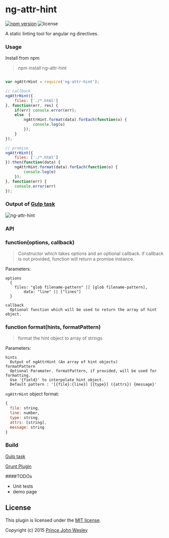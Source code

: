 # ng-attr-hint

[![npm version](https://badge.fury.io/js/ng-attr-hint.svg)](http://badge.fury.io/js/ng-attr-hint) ![license](https://img.shields.io/badge/license-MIT-blue.svg)

A static linting tool for angular ng directives.


### Usage

Install from npm

> npm install ng-attr-hint

```javascript

var ngAttrHint = require('ng-attr-hint');

// callback
ngAttrHint({
	files: ['./*.html']
}, function(err, res) {
	if(err) console.error(err);
	else  {
		ngAttrHint.format(data).forEach(function(o) {
			console.log(o)
		});
	}
});

// promise
ngAttrHint({
	files: ['./*.html']
}).then(function(data) {
	ngAttrHint.format(data).forEach(function(o) {
		console.log(o)
	});
}, function(err) {
	console.error(err)
});

```

### Output of [Gulp task](https://gist.github.com/princejwesley/679f092fd1f2ac2ad21c)
![ng-attr-hint](https://gist.githubusercontent.com/princejwesley/accb5688eaf40ae338af/raw/38549764e5ae53fd9324b8c8f0d6ead6d43d9f6c/ng-attr-hint.png)


### API
### function(options, callback)
> Constructor which takes options and an optional callback. if callback is not provided, function will return a promise instance.

Parameters:
```
options
  {
    files: "glob filename-pattern" || [glob filename-pattern],
		data: "line" || ["lines"]
  }

callback
  Optional function which will be used to return the array of hint object.

```


### function format(hints, formatPattern)
> format the hint object to array of strings

Parameters:
```
hints
  Output of ngAttrHint (An array of hint objects)
formatPattern
  Optional Paramater. formatPattern, if provided, will be used for formatting.
  Use '{field}' to interpolate hint object.
  Default pattern : '[{file}:{line}] [{type}] ({attrs}) {message}'
```
`ngAttrHint` object format:

``` javascript
{
  file: string,
  line: number,
  type: string,
  attrs: [string],
  message: string
}

```

### Build
[Gulp task](https://gist.github.com/princejwesley/679f092fd1f2ac2ad21c)

[Grunt Plugin](https://github.com/senthilporunan/grunt-ng-attr-hint)

####TODOs

* Unit tests
* demo page


## License
This plugin is licensed under the [MIT license](https://github.com/princejwesley/ng-attr-hint/blob/master/LICENSE).

Copyright (c) 2015 [Prince John Wesley](http://www.toolitup.com)
